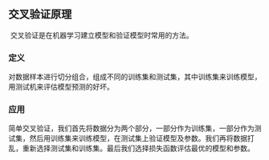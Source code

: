 ## 交叉验证原理

​	交叉验证是在机器学习建立模型和验证模型时常用的方法。

### 定义

​	对数据样本进行切分组合，组成不同的训练集和测试集，其中训练集来训练模型，用测试机来评估模型预测的好坏。

### 应用

​	简单交叉验证，我们首先将数据分为两个部分，一部分作为训练集，一部分作为测试集，然后用训练集来训练模型，在测试集上验证模型及参数。我们再将数据打乱，重新选择测试集和训练集。最后我们选择损失函数评估最优的模型和参数。

